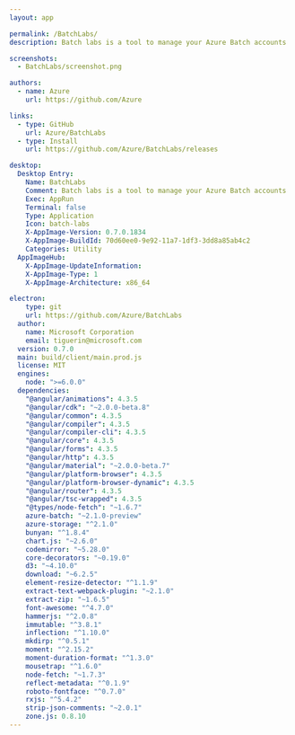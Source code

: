 ```yaml
---
layout: app

permalink: /BatchLabs/
description: Batch labs is a tool to manage your Azure Batch accounts

screenshots:
  - BatchLabs/screenshot.png

authors:
  - name: Azure
    url: https://github.com/Azure

links:
  - type: GitHub
    url: Azure/BatchLabs
  - type: Install
    url: https://github.com/Azure/BatchLabs/releases

desktop:
  Desktop Entry:
    Name: BatchLabs
    Comment: Batch labs is a tool to manage your Azure Batch accounts
    Exec: AppRun
    Terminal: false
    Type: Application
    Icon: batch-labs
    X-AppImage-Version: 0.7.0.1834
    X-AppImage-BuildId: 70d60ee0-9e92-11a7-1df3-3dd8a85ab4c2
    Categories: Utility
  AppImageHub:
    X-AppImage-UpdateInformation: 
    X-AppImage-Type: 1
    X-AppImage-Architecture: x86_64

electron:
    type: git
    url: https://github.com/Azure/BatchLabs
  author:
    name: Microsoft Corporation
    email: tiguerin@microsoft.com
  version: 0.7.0
  main: build/client/main.prod.js
  license: MIT
  engines:
    node: ">=6.0.0"
  dependencies:
    "@angular/animations": 4.3.5
    "@angular/cdk": "~2.0.0-beta.8"
    "@angular/common": 4.3.5
    "@angular/compiler": 4.3.5
    "@angular/compiler-cli": 4.3.5
    "@angular/core": 4.3.5
    "@angular/forms": 4.3.5
    "@angular/http": 4.3.5
    "@angular/material": "~2.0.0-beta.7"
    "@angular/platform-browser": 4.3.5
    "@angular/platform-browser-dynamic": 4.3.5
    "@angular/router": 4.3.5
    "@angular/tsc-wrapped": 4.3.5
    "@types/node-fetch": "~1.6.7"
    azure-batch: "~2.1.0-preview"
    azure-storage: "^2.1.0"
    bunyan: "^1.8.4"
    chart.js: "~2.6.0"
    codemirror: "~5.28.0"
    core-decorators: "~0.19.0"
    d3: "~4.10.0"
    download: "~6.2.5"
    element-resize-detector: "^1.1.9"
    extract-text-webpack-plugin: "~2.1.0"
    extract-zip: "~1.6.5"
    font-awesome: "^4.7.0"
    hammerjs: "^2.0.8"
    immutable: "^3.8.1"
    inflection: "^1.10.0"
    mkdirp: "^0.5.1"
    moment: "^2.15.2"
    moment-duration-format: "^1.3.0"
    mousetrap: "^1.6.0"
    node-fetch: "~1.7.3"
    reflect-metadata: "^0.1.9"
    roboto-fontface: "^0.7.0"
    rxjs: "^5.4.2"
    strip-json-comments: "~2.0.1"
    zone.js: 0.8.10
---
```


